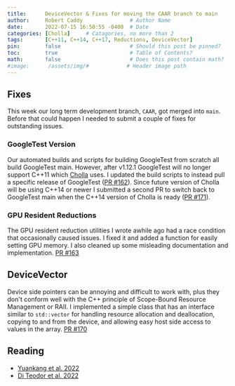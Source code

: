 ```yaml
---
title:      DeviceVector & Fixes for moving the CAAR branch to main                 # Title
author:     Robert Caddy               # Author Name
date:       2022-07-15 16:50:55 -0400  # Date
categories: [Cholla]     # Catagories, no more than 2
tags:       [C++11, C++14, C++17, Reductions, DeviceVector]                     # Tags, any number
pin:        false                      # Should this post be pinned?
toc:        true                       # Table of Contents?
math:       false                      # Does this post contain math?
#image:      /assets/img/#            # Header image path
---
```


## Fixes

This week our long term development branch, `CAAR`, got merged into `main`.
Before that could happen I needed to submit a couple of fixes for outstanding
issues.

### GoogleTest Version

Our automated builds and scripts for building GoogleTest from scratch all build
GoogleTest main. However, after v1.12.1 GoogleTest will no longer support C++11
which [Cholla](https://github.com/cholla-hydro/cholla) uses. I updated the build
scripts to instead pull a specific release of GoogleTest ([PR
\#162](https://github.com/cholla-hydro/cholla/pull/162)). Since future version of
Cholla will be using C++14 or newer I submitted a second PR to switch back to
GoogleTest main when the C++14 version of Cholla is ready ([PR
\#171](https://github.com/cholla-hydro/cholla/pull/171/files)).

### GPU Resident Reductions

The GPU resident reduction utilities I wrote awhile ago had a race condition
that occasionally caused issues. I fixed it and added a function for easily
setting GPU memory. I also cleaned up some misleading documentation and
implementation. [PR \#163](https://github.com/cholla-hydro/cholla/pull/163)

## DeviceVector

Device side pointers can be annoying and difficult to work with, plus they don't
conform well with the C++ principle of Scope-Bound Resource Management or RAII.
I implemented a simple class that has an interface similar to `std::vector` for
handling resource allocation and deallocation, copying to and from the device,
and allowing easy host side access to values in the array. [PR
\#170](https://github.com/cholla-hydro/cholla/pull/170/files)

## Reading

- [Yuankang et al. 2022](http://arxiv.org/abs/2110.14246)
- [Di Teodor et al. 2022](http://arxiv.org/abs/2008.09121)
